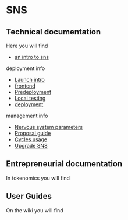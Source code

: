 # SNS

## Technical documentation

Here you will find
* [an intro to sns](sns.md)

deployment info
* [Launch intro](deployment/launch-intro)
* [frontend](deployment/frontend-integration)
* [Predeployment](deployment/predeployment)
* [Local testing](deployment/local-testing)
* [deployment](deployment/deployment.md)

management info
* [Nervous system parameters](managing-sns/nervous-system-parameters)
* [Proposal guide](managing-sns/proposal-guide)
* [Cycles usage](managing-sns/cycles-usage)
* [Upgrade SNS](managing-sns/upgradeSNS)

## Entrepreneurial documentation

In tokenomics you will find

## User Guides

On the wiki you will find
